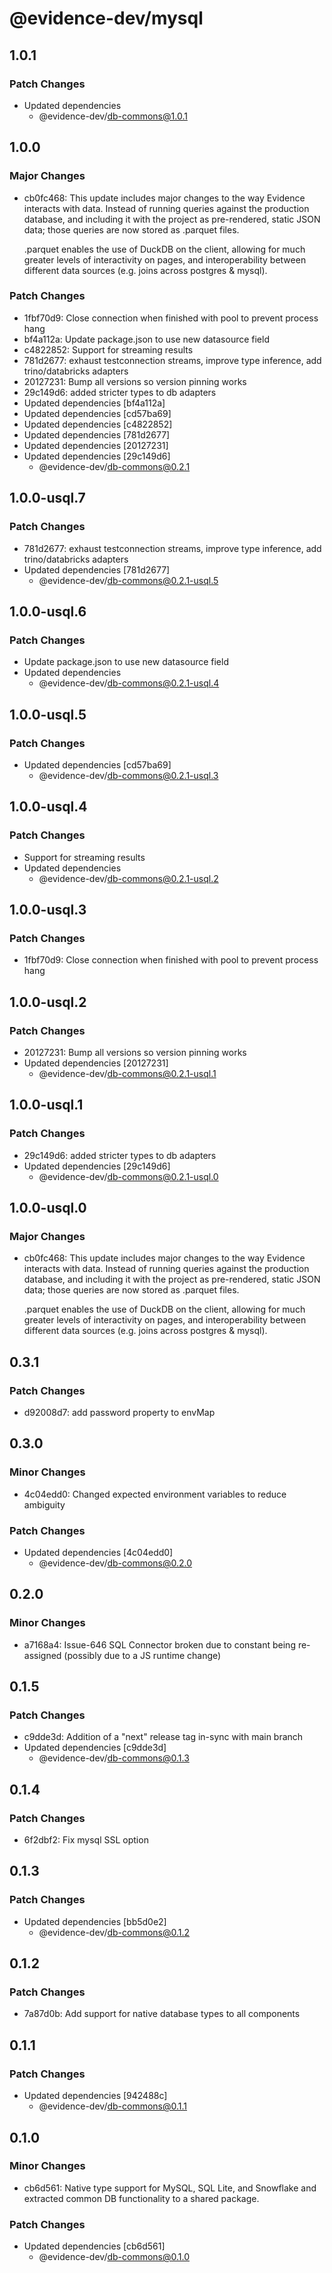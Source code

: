 # @evidence-dev/mysql

## 1.0.1

### Patch Changes

- Updated dependencies
  - @evidence-dev/db-commons@1.0.1

## 1.0.0

### Major Changes

- cb0fc468: This update includes major changes to the way Evidence interacts with data.
  Instead of running queries against the production database, and including it
  with the project as pre-rendered, static JSON data; those queries are now stored as .parquet files.

  .parquet enables the use of DuckDB on the client, allowing for much greater levels of interactivity
  on pages, and interoperability between different data sources (e.g. joins across postgres & mysql).

### Patch Changes

- 1fbf70d9: Close connection when finished with pool to prevent process hang
- bf4a112a: Update package.json to use new datasource field
- c4822852: Support for streaming results
- 781d2677: exhaust testconnection streams, improve type inference, add trino/databricks adapters
- 20127231: Bump all versions so version pinning works
- 29c149d6: added stricter types to db adapters
- Updated dependencies [bf4a112a]
- Updated dependencies [cd57ba69]
- Updated dependencies [c4822852]
- Updated dependencies [781d2677]
- Updated dependencies [20127231]
- Updated dependencies [29c149d6]
  - @evidence-dev/db-commons@0.2.1

## 1.0.0-usql.7

### Patch Changes

- 781d2677: exhaust testconnection streams, improve type inference, add trino/databricks adapters
- Updated dependencies [781d2677]
  - @evidence-dev/db-commons@0.2.1-usql.5

## 1.0.0-usql.6

### Patch Changes

- Update package.json to use new datasource field
- Updated dependencies
  - @evidence-dev/db-commons@0.2.1-usql.4

## 1.0.0-usql.5

### Patch Changes

- Updated dependencies [cd57ba69]
  - @evidence-dev/db-commons@0.2.1-usql.3

## 1.0.0-usql.4

### Patch Changes

- Support for streaming results
- Updated dependencies
  - @evidence-dev/db-commons@0.2.1-usql.2

## 1.0.0-usql.3

### Patch Changes

- 1fbf70d9: Close connection when finished with pool to prevent process hang

## 1.0.0-usql.2

### Patch Changes

- 20127231: Bump all versions so version pinning works
- Updated dependencies [20127231]
  - @evidence-dev/db-commons@0.2.1-usql.1

## 1.0.0-usql.1

### Patch Changes

- 29c149d6: added stricter types to db adapters
- Updated dependencies [29c149d6]
  - @evidence-dev/db-commons@0.2.1-usql.0

## 1.0.0-usql.0

### Major Changes

- cb0fc468: This update includes major changes to the way Evidence interacts with data.
  Instead of running queries against the production database, and including it
  with the project as pre-rendered, static JSON data; those queries are now stored as .parquet files.

  .parquet enables the use of DuckDB on the client, allowing for much greater levels of interactivity
  on pages, and interoperability between different data sources (e.g. joins across postgres & mysql).

## 0.3.1

### Patch Changes

- d92008d7: add password property to envMap

## 0.3.0

### Minor Changes

- 4c04edd0: Changed expected environment variables to reduce ambiguity

### Patch Changes

- Updated dependencies [4c04edd0]
  - @evidence-dev/db-commons@0.2.0

## 0.2.0

### Minor Changes

- a7168a4: Issue-646 SQL Connector broken due to constant being re-assigned (possibly due to a JS runtime change)

## 0.1.5

### Patch Changes

- c9dde3d: Addition of a "next" release tag in-sync with main branch
- Updated dependencies [c9dde3d]
  - @evidence-dev/db-commons@0.1.3

## 0.1.4

### Patch Changes

- 6f2dbf2: Fix mysql SSL option

## 0.1.3

### Patch Changes

- Updated dependencies [bb5d0e2]
  - @evidence-dev/db-commons@0.1.2

## 0.1.2

### Patch Changes

- 7a87d0b: Add support for native database types to all components

## 0.1.1

### Patch Changes

- Updated dependencies [942488c]
  - @evidence-dev/db-commons@0.1.1

## 0.1.0

### Minor Changes

- cb6d561: Native type support for MySQL, SQL Lite, and Snowflake and extracted common DB functionality to a shared package.

### Patch Changes

- Updated dependencies [cb6d561]
  - @evidence-dev/db-commons@0.1.0

